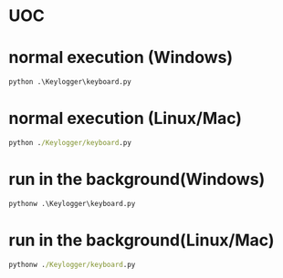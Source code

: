 # UOC

# normal execution (Windows)
```bat
python .\Keylogger\keyboard.py
```
# normal execution (Linux/Mac)
```bat
python ./Keylogger/keyboard.py
```
# run in the background(Windows)
```bat
pythonw .\Keylogger\keyboard.py
```
# run in the background(Linux/Mac)
```bat
pythonw ./Keylogger/keyboard.py
```
